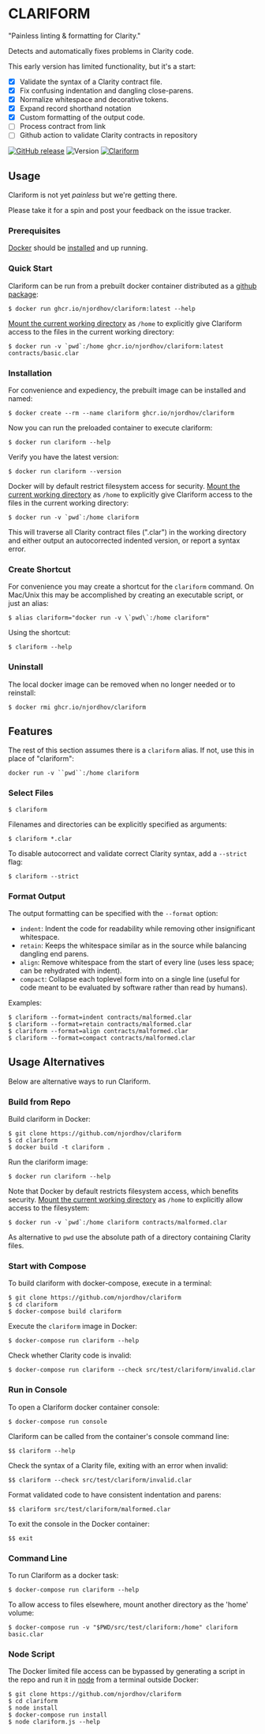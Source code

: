 # CLARIFORM

"Painless linting & formatting for Clarity."

Detects and automatically fixes problems in Clarity code.

This early version has limited functionality, but it's a start:

- [x] Validate the syntax of a Clarity contract file.
- [x] Fix confusing indentation and dangling close-parens.
- [x] Normalize whitespace and decorative tokens.
- [x] Expand record shorthand notation
- [x] Custom formatting of the output code.
- [ ] Process contract from link
- [ ] Github action to validate Clarity contracts in repository

[![GitHub release](https://img.shields.io/github/release/Naereen/StrapDown.js.svg)](https://GitHub.com/Naereen/StrapDown.js/releases/)
![Version](https://img.shields.io/badge/version-0.0.9-blue)
[![Clariform](https://github.com/njordhov/clariform/actions/workflows/main.yml/badge.svg)](https://github.com/njordhov/clariform/actions/workflows/main.yml)

## Usage

Clariform is not yet *painless* but we're getting there.

Please take it for a spin and post your feedback on the issue tracker.

### Prerequisites

[Docker](https://www.docker.com/) should be [installed](https://docs.docker.com/engine/install/) and up running.

### Quick Start

Clariform can be run from a prebuilt docker container distributed as a 
[github package](https://github.com/njordhov/clariform/pkgs/container/clariform):

```
$ docker run ghcr.io/njordhov/clariform:latest --help
```

[Mount the current working directory](https://docs.docker.com/engine/reference/commandline/run/#mount-volume--v---read-only) as `/home` to explicitly give Clariform access to the files in the 
current working directory:

```
$ docker run -v `pwd`:/home ghcr.io/njordhov/clariform:latest contracts/basic.clar
```

### Installation

For convenience and expediency, the prebuilt image can be installed and named:

```
$ docker create --rm --name clariform ghcr.io/njordhov/clariform
```

Now you can run the preloaded container to execute clariform:

```
$ docker run clariform --help
```

Verify you have the latest version:

```
$ docker run clariform --version
```

Docker will by default restrict filesystem access for security.
[Mount the current working directory](https://docs.docker.com/engine/reference/commandline/run/#mount-volume--v---read-only) as `/home` to explicitly give Clariform access to the files in the 
current working directory:

```
$ docker run -v `pwd`:/home clariform
```

This will traverse all Clarity contract files (".clar") in the working directory and either
output an autocorrected indented version, or report a syntax error.

### Create Shortcut

For convenience you may create a shortcut for the `clariform` command. 
On Mac/Unix this may be accomplished by creating an executable script, or just an alias: 

```
$ alias clariform="docker run -v \`pwd\`:/home clariform"
```

Using the shortcut:

```
$ clariform --help
```

### Uninstall

The local docker image can be removed when no longer needed or to reinstall: 

```
$ docker rmi ghcr.io/njordhov/clariform
```

## Features

The rest of this section assumes there is a `clariform` alias. 
If not, use this in place of "clariform":
 
`docker run -v ``pwd``:/home clariform` 

### Select Files

```
$ clariform
```

Filenames and directories can be explicitly specified as arguments:

```
$ clariform *.clar
```

To disable autocorrect and validate correct Clarity syntax, add a `--strict` flag:

```
$ clariform --strict
```

### Format Output

The output formatting can be specified with the `--format` option:

* `indent`: Indent the code for readability while removing other insignificant whitespace.
* `retain`: Keeps the whitespace similar as in the source while balancing dangling end parens.
* `align`: Remove whitespace from the start of every line (uses less space; can be rehydrated with indent).
* `compact`: Collapse each toplevel form into on a single line (useful for code meant to be evaluated by software rather than read by humans). 

Examples:

```
$ clariform --format=indent contracts/malformed.clar
$ clariform --format=retain contracts/malformed.clar   
$ clariform --format=align contracts/malformed.clar  
$ clariform --format=compact contracts/malformed.clar
```

## Usage Alternatives 

Below are alternative ways to run Clariform.
 
### Build from Repo

Build clariform in Docker:

```
$ git clone https://github.com/njordhov/clariform   
$ cd clariform   
$ docker build -t clariform .  
```

Run the clariform image:

```
$ docker run clariform --help
```

Note that Docker by default restricts filesystem access, which benefits security.
[Mount the current working directory](https://docs.docker.com/engine/reference/commandline/run/#mount-volume--v---read-only) as `/home` to explicitly allow access to the filesystem:

```
$ docker run -v `pwd`:/home clariform contracts/malformed.clar
```

As alternative to ``pwd`` use the absolute path of a directory containing Clarity files.
 
### Start with Compose

To build clariform with docker-compose, execute in a terminal:

```
$ git clone https://github.com/njordhov/clariform    
$ cd clariform   
$ docker-compose build clariform  
```

Execute the `clariform` image in Docker: 

```
$ docker-compose run clariform --help
```

Check whether Clarity code is invalid:

```
$ docker-compose run clariform --check src/test/clariform/invalid.clar
```

### Run in Console

To open a Clariform docker container console: 
 
```
$ docker-compose run console  
```

Clariform can be called from the container's console command line:

```
$$ clariform --help
```

Check the syntax of a Clarity file, exiting with an error when invalid:

```
$$ clariform --check src/test/clariform/invalid.clar
```

Format validated code to have consistent indentation and parens:

```
$$ clariform src/test/clariform/malformed.clar
```

To exit the console in the Docker container:

```
$$ exit
```

### Command Line 

To run Clariform as a docker task:

```
$ docker-compose run clariform --help
```

To allow access to files elsewhere, mount another directory as the 'home' volume:

```
$ docker-compose run -v "$PWD/src/test/clariform:/home" clariform basic.clar
```

### Node Script

The Docker limited file access can be bypassed by generating a script in
the repo and run it in [node](https://nodejs.org/en/) from a terminal outside Docker:

```
$ git clone https://github.com/njordhov/clariform    
$ cd clariform  
$ node install  
$ docker-compose run install  
$ node clariform.js --help
```  

